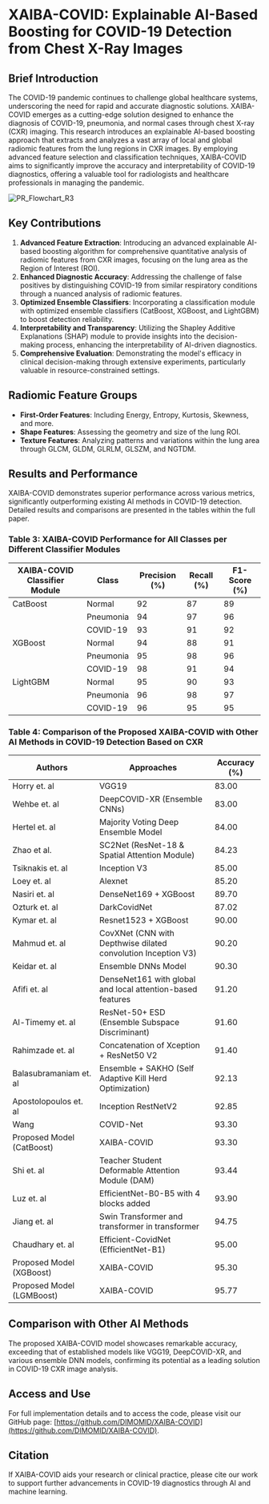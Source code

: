 # XAIBA-COVID: Explainable AI-Based Boosting for COVID-19 Detection from Chest X-Ray Images

## Brief Introduction

The COVID-19 pandemic continues to challenge global healthcare systems, underscoring the need for rapid and accurate diagnostic solutions. XAIBA-COVID emerges as a cutting-edge solution designed to enhance the diagnosis of COVID-19, pneumonia, and normal cases through chest X-ray (CXR) imaging. This research introduces an explainable AI-based boosting approach that extracts and analyzes a vast array of local and global radiomic features from the lung regions in CXR images. By employing advanced feature selection and classification techniques, XAIBA-COVID aims to significantly improve the accuracy and interpretability of COVID-19 diagnostics, offering a valuable tool for radiologists and healthcare professionals in managing the pandemic.

![PR_Flowchart_R3](https://github.com/DIMOMID/XAIBA-COVID/assets/96596774/2a6d016c-3321-4c70-97c0-c33f4407fa78)

## Key Contributions

1. **Advanced Feature Extraction**: Introducing an advanced explainable AI-based boosting algorithm for comprehensive quantitative analysis of radiomic features from CXR images, focusing on the lung area as the Region of Interest (ROI).
2. **Enhanced Diagnostic Accuracy**: Addressing the challenge of false positives by distinguishing COVID-19 from similar respiratory conditions through a nuanced analysis of radiomic features.
3. **Optimized Ensemble Classifiers**: Incorporating a classification module with optimized ensemble classifiers (CatBoost, XGBoost, and LightGBM) to boost detection reliability.
4. **Interpretability and Transparency**: Utilizing the Shapley Additive Explanations (SHAP) module to provide insights into the decision-making process, enhancing the interpretability of AI-driven diagnostics.
5. **Comprehensive Evaluation**: Demonstrating the model's efficacy in clinical decision-making through extensive experiments, particularly valuable in resource-constrained settings.

## Radiomic Feature Groups

- **First-Order Features**: Including Energy, Entropy, Kurtosis, Skewness, and more.
- **Shape Features**: Assessing the geometry and size of the lung ROI.
- **Texture Features**: Analyzing patterns and variations within the lung area through GLCM, GLDM, GLRLM, GLSZM, and NGTDM.

## Results and Performance

XAIBA-COVID demonstrates superior performance across various metrics, significantly outperforming existing AI methods in COVID-19 detection. Detailed results and comparisons are presented in the tables within the full paper.

### Table 3: XAIBA-COVID Performance for All Classes per Different Classifier Modules

| XAIBA-COVID Classifier Module | Class     | Precision (%) | Recall (%) | F1-Score (%) |
|-------------------------------|-----------|---------------|------------|--------------|
| CatBoost                      | Normal    | 92            | 87         | 89           |
|                               | Pneumonia | 94            | 97         | 96           |
|                               | COVID-19  | 93            | 91         | 92           |
| XGBoost                       | Normal    | 94            | 88         | 91           |
|                               | Pneumonia | 95            | 98         | 96           |
|                               | COVID-19  | 98            | 91         | 94           |
| LightGBM                      | Normal    | 95            | 90         | 93           |
|                               | Pneumonia | 96            | 98         | 97           |
|                               | COVID-19  | 96            | 95         | 95           |

### Table 4: Comparison of the Proposed XAIBA-COVID with Other AI Methods in COVID-19 Detection Based on CXR

| Authors                    | Approaches                                            | Accuracy (%) |
|----------------------------|-------------------------------------------------------|--------------|
| Horry et. al               | VGG19                                                 | 83.00        |
| Wehbe et. al               | DeepCOVID-XR (Ensemble CNNs)                          | 83.00        |
| Hertel et. al              | Majority Voting Deep Ensemble Model                   | 84.00        |
| Zhao et al.                | SC2Net (ResNet-18 & Spatial Attention Module)         | 84.23        |
| Tsiknakis et. al           | Inception V3                                          | 85.00        |
| Loey et. al                | Alexnet                                               | 85.20        |
| Nasiri et. al              | DenseNet169 + XGBoost                                 | 89.70        |
| Ozturk et. al              | DarkCovidNet                                          | 87.02        |
| Kymar et. al               | Resnet1523 + XGBoost                                  | 90.00        |
| Mahmud et. al              | CovXNet (CNN with Depthwise dilated convolution Inception V3) | 90.20 |
| Keidar et. al              | Ensemble DNNs Model                                   | 90.30        |
| Afifi et. al               | DenseNet161 with global and local attention-based features | 91.20 |
| Al-Timemy et. al           | ResNet-50+ ESD (Ensemble Subspace Discriminant)       | 91.60        |
| Rahimzade et. al           | Concatenation of Xception + ResNet50 V2               | 91.40        |
| Balasubramaniam et. al     | Ensemble + SAKHO (Self Adaptive Kill Herd Optimization) | 92.13 |
| Apostolopoulos et. al      | Inception RestNetV2                                   | 92.85        |
| Wang                       | COVID-Net                                             | 93.30        |
| Proposed Model (CatBoost)  | XAIBA-COVID                                           | 93.30        |
| Shi et. al                 | Teacher Student Deformable Attention Module (DAM)     | 93.44        |
| Luz et. al                 | EfficientNet-B0-B5 with 4 blocks added                | 93.90        |
| Jiang et. al               | Swin Transformer and transformer in transformer       | 94.75        |
| Chaudhary et. al           | Efficient-CovidNet (EfficientNet-B1)                  | 95.00        |
| Proposed Model (XGBoost)   | XAIBA-COVID                                           | 95.30        |
| Proposed Model (LGMBoost)  | XAIBA-COVID                                           | 95.77        |

## Comparison with Other AI Methods

The proposed XAIBA-COVID model showcases remarkable accuracy, exceeding that of established models like VGG19, DeepCOVID-XR, and various ensemble DNN models, confirming its potential as a leading solution in COVID-19 CXR image analysis.

## Access and Use

For full implementation details and to access the code, please visit our GitHub page: [https://github.com/DIMOMID/XAIBA-COVID](https://github.com/DIMOMID/XAIBA-COVID).

## Citation

If XAIBA-COVID aids your research or clinical practice, please cite our work to support further advancements in COVID-19 diagnostics through AI and machine learning.

